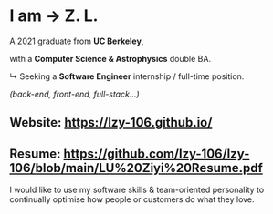 # I am   →   **Z. L.**

A 2021 graduate from **UC Berkeley**,

with a **Computer Science & Astrophysics** double BA.

↳ Seeking a **Software Engineer** internship / full-time position.

*(back-end, front-end, full-stack...)*

## Website: <https://lzy-106.github.io/>
## Resume: <https://github.com/lzy-106/lzy-106/blob/main/LU%20Ziyi%20Resume.pdf>

I would like to use my software skills & team-oriented personality to continually optimise how people or customers do what they love.
